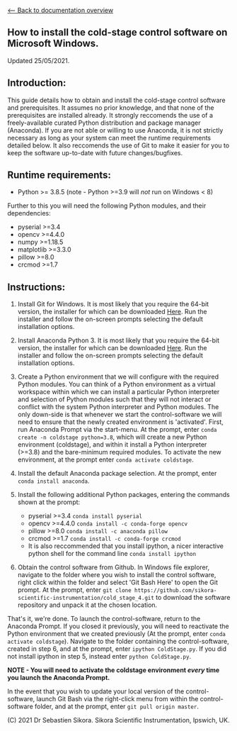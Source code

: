 [<-- Back to documentation overview](../documentation.md)

How to install the cold-stage control software on Microsoft Windows.  
---------------------------------------------------------------
Updated 25/05/2021.

Introduction:
--------------
This guide details how to obtain and install the cold-stage control software and prerequisites. It assumes no prior knowledge, and that none of the prerequisites are installed already. It strongly reccomends the use of a freely-available curated Python distribution and package manager (Anaconda). If you are not able or willing to use Anaconda, it is not strictly necessary as long as your system can meet the runtime requirements detailed below. It also reccomends the use of Git to make it easier for you to keep the software up-to-date with future changes/bugfixes.

Runtime requirements:
---------------------
* Python >= 3.8.5 (note - Python >=3.9 will *not* run on Windows < 8)

Further to this you will need the following Python modules, and their dependencies:
* pyserial >=3.4
* opencv >=4.4.0
* numpy >=1.18.5
* matplotlib >=3.3.0
* pillow >=8.0
* crcmod >=1.7

Instructions:
--------------

1. Install Git for Windows. It is most likely that you require the 64-bit version, the installer for which can be downloaded [Here](https://github.com/git-for-windows/git/releases/download/v2.31.1.windows.1/Git-2.31.1-64-bit.exe). Run the installer and follow the on-screen prompts selecting the default installation options.

2. Install Anaconda Python 3. It is most likely that you require the 64-bit version, the installer for which can be downloaded [Here](https://repo.anaconda.com/archive/Anaconda3-2021.05-Windows-x86_64.exe). Run the installer and follow the on-screen prompts selecting the default installation options.

3. Create a Python environment that we will configure with the required Python modules. You can think of a Python environment as a virtual workspace within which we can install a particular Python interpreter and selection of Python modules such that they will not interact or conflict with the system Python interpreter and Python modules. The only down-side is that whenever we start the control-software we will need to ensure that the newly created environment is 'activated'. First, run Anaconda Prompt via the start-menu. At the prompt, enter `conda create -n coldstage python=3.8`, which will create a new Python environment (coldstage), and within it install a Python interpreter (>=3.8) and the bare-minimum required modules. To activate the new environment, at the prompt enter `conda activate coldstage`.

4. Install the default Anaconda package selection. At the prompt, enter `conda install anaconda`.

5. Install the following additional Python packages, entering the commands shown at the prompt:
	* pyserial >=3.4 `conda install pyserial`
	* opencv >=4.4.0 `conda install -c conda-forge opencv`
	* pillow >=8.0 `conda install -c anaconda pillow`
	* crcmod >=1.7 `conda install -c conda-forge crcmod`
	* It is also reccommended that you install ipython, a nicer interactive python shell for the command line `conda install ipython` 

6. Obtain the control software from Github. In Windows file explorer, navigate to the folder where you wish to install the control software, right click within the folder and select 'Git Bash Here' to open the Git prompt. At the prompt, enter `git clone https://github.com/sikora-scientific-instrumentation/cold_stage_4.git` to download the software repository and unpack it at the chosen location.

That's it, we're done. To launch the control-software, return to the Anaconda Prompt. If you closed it previously, you will need to reactivate the Python environment that we created previously (At the prompt, enter `conda activate coldstage`). Navigate to the folder containing the control-software, created in step 6, and at the prompt, enter `ipython ColdStage.py`. If you did not install ipython in step 5, instead enter `python ColdStage.py`.

**NOTE - You will need to activate the coldstage environment *every* time you launch the Anaconda Prompt.**

In the event that you wish to update your local version of the control-software, launch Git Bash via the right-click menu from within the control-software folder, and at the prompt, enter `git pull origin master`.


(C) 2021 Dr Sebastien Sikora.
Sikora Scientific Instrumentation, Ipswich, UK.
